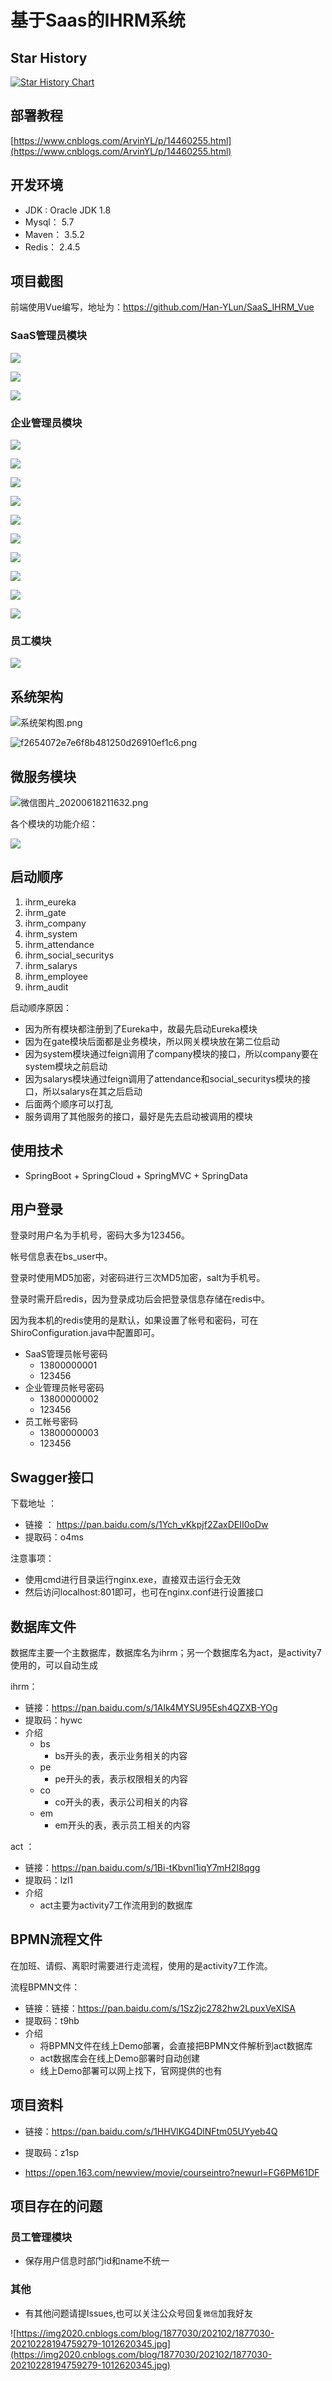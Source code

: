 #  基于Saas的IHRM系统

## Star History

[![Star History Chart](https://api.star-history.com/svg?repos=Han-YLun/SaaS_IHRM&type=Date)](https://star-history.com/#Han-YLun/SaaS_IHRM&Date)

## 部署教程
 [https://www.cnblogs.com/ArvinYL/p/14460255.html](https://www.cnblogs.com/ArvinYL/p/14460255.html)

## 开发环境

* JDK : Oracle JDK 1.8
* Mysql： 5.7
* Maven： 3.5.2
* Redis： 2.4.5

## 项目截图

前端使用Vue编写，地址为：https://github.com/Han-YLun/SaaS_IHRM_Vue

### SaaS管理员模块


![](https://img-blog.csdnimg.cn/2021010212211313.png)


![](https://img-blog.csdnimg.cn/2021010212211315.png)


![](https://img-blog.csdnimg.cn/2021010212211315.png)

### 企业管理员模块

![](https://img-blog.csdnimg.cn/20210102122320427.png)

![](https://img-blog.csdnimg.cn/20210102122320406.png)

![](https://img-blog.csdnimg.cn/20210102122320406.png)

![](https://img-blog.csdnimg.cn/20210102122320396.png)

![](https://img-blog.csdnimg.cn/20210102122320386.png)

![](https://img-blog.csdnimg.cn/20210102122320323.png)

![](https://img-blog.csdnimg.cn/20210102122320379.png)

![](https://img-blog.csdnimg.cn/20210102122320355.png)

![](https://img-blog.csdnimg.cn/20210102122320347.png)   

![](https://img-blog.csdnimg.cn/20210102122320338.png)


### 员工模块
![](https://img-blog.csdnimg.cn/20210102131339896.png)



## 系统架构



![系统架构图.png](https://i.loli.net/2020/06/18/S3WzdcZrqaIuAO4.png)




![f2654072e7e6f8b481250d26910ef1c6.png](https://i.loli.net/2020/06/18/VDxlzhP1u4vM2cA.png)



## 微服务模块



![微信图片_20200618211632.png](https://i.loli.net/2020/06/18/9wbT1Qx6EY7IhVm.png)

各个模块的功能介绍：

![](https://img-blog.csdnimg.cn/20210102135523520.png)

## 启动顺序

1.  ihrm_eureka   
2.  ihrm_gate
3.  ihrm_company
4.  ihrm_system
5.  ihrm_attendance
6.  ihrm_social_securitys
7.  ihrm_salarys 
8.  ihrm_employee 
9.  ihrm_audit



启动顺序原因：

* 因为所有模块都注册到了Eureka中，故最先启动Eureka模块
* 因为在gate模块后面都是业务模块，所以网关模块放在第二位启动
* 因为system模块通过feign调用了company模块的接口，所以company要在system模块之前启动
* 因为salarys模块通过feign调用了attendance和social_securitys模块的接口，所以salarys在其之后启动
* 后面两个顺序可以打乱
* 服务调用了其他服务的接口，最好是先去启动被调用的模块



## 使用技术

*  SpringBoot + SpringCloud + SpringMVC + SpringData



## 用户登录

登录时用户名为手机号，密码大多为123456。

帐号信息表在bs_user中。

登录时使用MD5加密，对密码进行三次MD5加密，salt为手机号。

登录时需开启redis，因为登录成功后会把登录信息存储在redis中。

因为我本机的redis使用的是默认，如果设置了帐号和密码，可在ShiroConfiguration.java中配置即可。

* SaaS管理员帐号密码
  * 13800000001
  * 123456
* 企业管理员帐号密码
  * 13800000002
  * 123456
* 员工帐号密码
  * 13800000003
  * 123456



## Swagger接口

下载地址 ：

*  链接 ： https://pan.baidu.com/s/1Ych_vKkpjf2ZaxDEII0oDw 
* 提取码：o4ms

注意事项：

* 使用cmd进行目录运行nginx.exe，直接双击运行会无效
* 然后访问localhost:801即可，也可在nginx.conf进行设置接口



## 数据库文件

数据库主要一个主数据库，数据库名为ihrm；另一个数据库名为act，是activity7使用的，可以自动生成

ihrm：

* 链接：https://pan.baidu.com/s/1Alk4MYSU95Esh4QZXB-YOg  
* 提取码：hywc 
* 介绍
  * bs
    * bs开头的表，表示业务相关的内容
  * pe
    * pe开头的表，表示权限相关的内容
  * co
    * co开头的表，表示公司相关的内容
  * em
    * em开头的表，表示员工相关的内容

act ：

* 链接：https://pan.baidu.com/s/1Bi-tKbvnl1iqY7mH2I8qgg    
* 提取码：lzl1
* 介绍
  * act主要为activity7工作流用到的数据库



## BPMN流程文件

在加班、请假、离职时需要进行走流程，使用的是activity7工作流。

流程BPMN文件：

* 链接：链接：https://pan.baidu.com/s/1Sz2jc2782hw2LpuxVeXlSA 
* 提取码：t9hb
* 介绍
  * 将BPMN文件在线上Demo部署，会直接把BPMN文件解析到act数据库
  * act数据库会在线上Demo部署时自动创建
  * 线上Demo部署可以网上找下，官网提供的也有





##  项目资料

* 链接：https://pan.baidu.com/s/1HHVlKG4DlNFtm05UYyeb4Q 
* 提取码：z1sp 
  
* https://open.163.com/newview/movie/courseintro?newurl=FG6PM61DF


## 项目存在的问题

### 员工管理模块

* 保存用户信息时部门id和name不统一

### 其他

* 有其他问题请提Issues,也可以关注公众号回复```微信```加我好友


![https://img2020.cnblogs.com/blog/1877030/202102/1877030-20210228194759279-1012620345.jpg](https://img2020.cnblogs.com/blog/1877030/202102/1877030-20210228194759279-1012620345.jpg)



